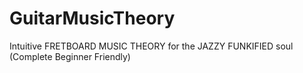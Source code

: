 # GuitarMusicTheory
Intuitive FRETBOARD MUSIC THEORY for the JAZZY FUNKIFIED soul (Complete Beginner Friendly)
